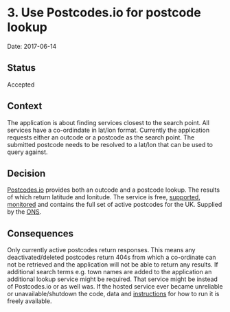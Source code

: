 # 3. Use Postcodes.io for postcode lookup

Date: 2017-06-14

## Status

Accepted

## Context

The application is about finding services closest to the search point. All
services have a co-ordindate in lat/lon format. Currently the application
requests either an outcode or a postcode as the search point. The submitted
postcode needs to be resolved to a lat/lon that can be used to query against.

## Decision

[Postcodes.io](https://postcodes.io/) provides both an outcode and a postcode
lookup. The results of which return latitude and lonitude. The service is
free, [supported](https://postcodes.io/about),
[monitored](https://status.ideal-postcodes.co.uk/) and contains the full set of
active postcodes for the UK. Supplied by the
[ONS](https://data.gov.uk/dataset/national-statistics-postcode-lookup-uk).

## Consequences

Only currently active postcodes return responses. This means any
deactivated/deleted postcodes return 404s from which a co-ordinate can not be
retrieved and the application will not be able to return any results.
If additional search terms e.g. town names are added to the application an
additional lookup service might be required. That service might be instead of
Postcodes.io or as well was.
If the hosted service ever became unreliable or unavailable/shutdown the code,
data and [instructions](https://postcodes.io/docs) for how to run it is freely
available.
